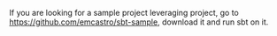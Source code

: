 If you are looking for a sample project leveraging project, go to https://github.com/emcastro/sbt-sample, download it and run sbt on it.